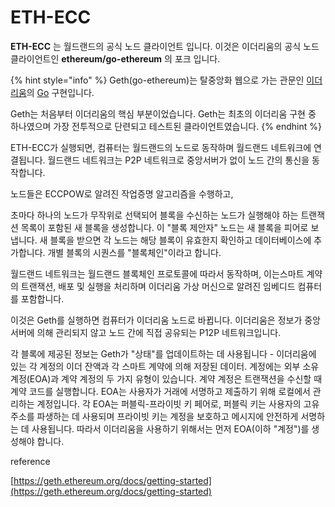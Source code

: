 # ETH-ECC

**ETH-ECC** 는 월드랜드의 공식 노드 클라이언트 입니다. 이것은 이더리움의 공식 노드 클라이언트인 **ethereum/go-ethereum** 의 포크 입니다.&#x20;

{% hint style="info" %}
Geth(go-ethereum)는 탈중앙화 웹으로 가는 관문인 [이더리움](https://ethereum.org/)의 [Go](https://go.dev/) 구현입니다.

Geth는 처음부터 이더리움의 핵심 부분이었습니다. Geth는 최초의 이더리움 구현 중 하나였으며 가장 전투적으로 단련되고 테스트된 클라이언트였습니다.
{% endhint %}



ETH-ECC가 실행되면, 컴퓨터는 월드랜드의 노드로 동작하며 월드랜드 네트워크에 연결됩니다. 월드랜드 네트워크는 P2P 네트워크로 중앙서버가 없이 노드 간의 통신을 동작합니다.&#x20;



노드들은 ECCPOW로 알려진 작업증명 알고리즘을 수행하고,



초마다 하나의 노드가 무작위로 선택되어 블록을 수신하는 노드가 실행해야 하는 트랜잭션 목록이 포함된 새 블록을 생성합니다. 이 "블록 제안자" 노드는 새 블록을 피어로 보냅니다. 새 블록을 받으면 각 노드는 해당 블록이 유효한지 확인하고 데이터베이스에 추가합니다. 개별 블록의 시퀀스를 "블록체인"이라고 합니다.





월드랜드 네트워크는 월드랜드 블록체인 프로토콜에 따라서 동작하며, 이는스마트 계약의 트랜잭션, 배포 및 실행을 처리하며 이더리움 가상 머신으로 알려진 임베디드 컴퓨터를 포함합니다.





이것은 Geth를 실행하면 컴퓨터가 이더리움 노드로 바뀝니다. 이더리움은 정보가 중앙 서버에 의해 관리되지 않고 노드 간에 직접 공유되는 P12P 네트워크입니다.&#x20;

각 블록에 제공된 정보는 Geth가 "상태"를 업데이트하는 데 사용됩니다 - 이더리움에 있는 각 계정의 이더 잔액과 각 스마트 계약에 의해 저장된 데이터. 계정에는 외부 소유 계정(EOA)과 계약 계정의 두 가지 유형이 있습니다. 계약 계정은 트랜잭션을 수신할 때 계약 코드를 실행합니다. EOA는 사용자가 거래에 서명하고 제출하기 위해 로컬에서 관리하는 계정입니다. 각 EOA는 퍼블릭-프라이빗 키 페어로, 퍼블릭 키는 사용자의 고유 주소를 파생하는 데 사용되며 프라이빗 키는 계정을 보호하고 메시지에 안전하게 서명하는 데 사용됩니다. 따라서 이더리움을 사용하기 위해서는 먼저 EOA(이하 "계정")를 생성해야 합니다.&#x20;



reference

[https://geth.ethereum.org/docs/getting-started](https://geth.ethereum.org/docs/getting-started)
